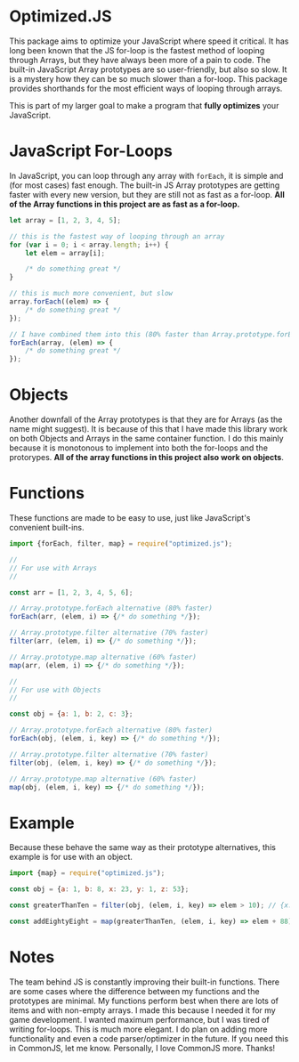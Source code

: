 # Optimized.JS

This package aims to optimize your JavaScript where speed it critical. It has long been known that the JS for-loop is the fastest method of looping through Arrays, but they have always been more of a pain to code. The built-in JavaScript Array prototypes are so user-friendly, but also so slow. It is a mystery how they can be so much slower than a for-loop. This package provides shorthands for the most efficient ways of looping through arrays.

This is part of my larger goal to make a program that **fully optimizes** your JavaScript.

# JavaScript For-Loops

In JavaScript, you can loop through any array with `forEach`, it is simple and (for most cases) fast enough. The built-in JS Array prototypes are getting faster with every new version, but they are still not as fast as a for-loop. **All of the Array functions in this project are as fast as a for-loop.**

```js
let array = [1, 2, 3, 4, 5];

// this is the fastest way of looping through an array
for (var i = 0; i < array.length; i++) {
	let elem = array[i];

	/* do something great */
}

// this is much more convenient, but slow
array.forEach((elem) => {
	/* do something great */
});

// I have combined them into this (80% faster than Array.prototype.forEach)
forEach(array, (elem) => {
	/* do something great */
});
```

# Objects

Another downfall of the Array prototypes is that they are for Arrays (as the name might suggest). It is because of this that I have made this library work on both Objects and Arrays in the same container function. I do this mainly because it is monotonous to implement into both the for-loops and the protorypes. **All of the array functions in this project also work on objects**.

# Functions

These functions are made to be easy to use, just like JavaScript's convenient built-ins.

```js
import {forEach, filter, map} = require("optimized.js");

//
// For use with Arrays
//

const arr = [1, 2, 3, 4, 5, 6];

// Array.prototype.forEach alternative (80% faster)
forEach(arr, (elem, i) => {/* do something */});

// Array.prototype.filter alternative (70% faster)
filter(arr, (elem, i) => {/* do something */});

// Array.prototype.map alternative (60% faster)
map(arr, (elem, i) => {/* do something */});

//
// For use with Objects
//

const obj = {a: 1, b: 2, c: 3};

// Array.prototype.forEach alternative (80% faster)
forEach(obj, (elem, i, key) => {/* do something */});

// Array.prototype.filter alternative (70% faster)
filter(obj, (elem, i, key) => {/* do something */});

// Array.prototype.map alternative (60% faster)
map(obj, (elem, i, key) => {/* do something */});
```

# Example

Because these behave the same way as their prototype alternatives, this example is for use with an object.

```js
import {map} = require("optimized.js");

const obj = {a: 1, b: 8, x: 23, y: 1, z: 53};

const greaterThanTen = filter(obj, (elem, i, key) => elem > 10); // {x: 23, z: 53}

const addEightyEight = map(greaterThanTen, (elem, i, key) => elem + 88); // {x: 111, z: 141}
```

# Notes

The team behind JS is constantly improving their built-in functions. There are some cases where the difference between my functions and the prototypes are minimal. My functions perform best when there are lots of items and with non-empty arrays. I made this because I needed it for my game development. I wanted maximum performance, but I was tired of writing for-loops. This is much more elegant. I do plan on adding more functionality and even a code parser/optimizer in the future. If you need this in CommonJS, let me know. Personally, I love CommonJS more. Thanks!
